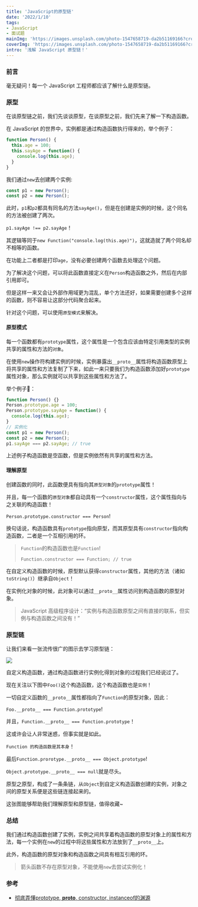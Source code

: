 ```yaml
---
title: 'JavaScript的原型链'
date: '2022/1/10'
tags:
- JavaScript
- 面试题
mainImg: 'https://images.unsplash.com/photo-1547658719-da2b51169166?crop=entropy&cs=tinysrgb&fit=max&fm=jpg&ixid=MnwxNjUyNjZ8MHwxfHJhbmRvbXx8fHx8fHx8fDE2NDE4MTc4NjY&ixlib=rb-1.2.1&q=80&w=1080'
coverImg: 'https://images.unsplash.com/photo-1547658719-da2b51169166?crop=entropy&cs=tinysrgb&fit=max&fm=jpg&ixid=MnwxNjUyNjZ8MHwxfHJhbmRvbXx8fHx8fHx8fDE2NDE4MTc4NjY&ixlib=rb-1.2.1&q=80&w=400'
intro: '浅解 JavaScript 原型链！'
---
```


### 前言

毫无疑问！每一个 JavaScript 工程师都应该了解什么是原型链。



### 原型

在谈原型链之前，我们先谈谈原型，在谈原型之前，我们先来了解一下构造函数。

在 JavaScript 的世界中，实例都是通过构造函数执行得来的，举个例子：

```js
function Person() {
  this.age = 100;
  this.sayAge = function() {
    console.log(this.age);
  }
}
```

我们通过`new`去创建两个实例:

```js
const p1 = new Person();
const p2 = new Person();
```

此时，`p1`和`p2`都具有同名的方法`sayAge()`，但是在创建是实例的时候，这个同名的方法被创建了两次。

`p1.sayAge !== p2.sayAge`！

其逻辑等同于`new Function("console.log(this.age)")`，这就造就了两个同名却不相等的函数。

在功能上二者都是打印`age`，没有必要创建两个函数去处理这个问题。

为了解决这个问题，可以将此函数直接定义在`Person`构造函数之外，然后在内部引用即可。

但是这样一来又会让外部作用域更为混乱，单个方法还好，如果需要创建多个这样的函数，则不容易让这部分代码聚合起来。

针对这个问题，可以使用`原型模式`来解决。

#### 原型模式

每一个函数都有`prototype`属性，这个属性是一个包含应该由特定引用类型的实例共享的属性和方法的`对象`。

在使用`new`操作符构建实例的时候，实例暴露出`__proto__`属性将构造函数原型上将共享的属性和方法复制了下来，如此一来只要我们为构造函数添加好`prototype`属性对象，那么实例就可以共享到这些属性和方法了。

举个例子🌰：

```js
function Person() {}
Person.prototype.age = 100;
Person.prototype.sayAge = function() {
  console.log(this.age);
}
// 实例化
const p1 = new Person();
const p2 = new Person();
p1.sayAge === p2.sayAge; // true
```

上述例子构造函数是空函数，但是实例依然有共享的属性和方法。

#### 理解原型

创建函数的同时，此函数便具有指向其`原型对象`的`prototype`属性！

并且，每一个函数的`原型对象`都自动具有一个`constructor`属性，这个属性指向与之关联的构造函数！

`Person.prototype.constructor === Person`!

换句话说，构造函数具有`prototype`指向原型，而其原型具有`constructor`指向构造函数，二者是一个互相引用的环。

> `Function`的构造函数也是`Function`!
>
> `Function.constructor === Function; // true`

在自定义构造函数的时候，原型默认获得`constructor`属性，其他的方法（诸如`toString()`）继承自`Object`！

在实例化对象的时候，此对象可以通过`__proto__`属性访问到构造函数的原型对象。

> JavaScript 高级程序设计：“实例与构造函数原型之间有直接的联系，但实例与构造函数之间没有！”

### 原型链

让我们来看一张流传很广的图示去学习原型链：

![](https://clarkdo.js.org/public/img/jsobj_full.jpg)

自定义构造函数，通过构造函数进行实例化得到对象的过程我们已经说过了。

现在关注以下图中`Foo()`这个构造函数，这个构造函数也是`实例`！

一切自定义函数的`__proto__`属性都指向了`Function`的原型对象，因此：

`Foo.__proto__ === Function.prototype`!

并且，`Function.__proto__ === Function.prototype`！

这或许会让人非常迷惑，但事实就是如此。

`Function 的构造函数是其本身`！

最后`Function.prorotype.__proto__ === Object.prototype`!

`Object.prototype.__proto__ === null`就是尽头。

原型之原型，构成了一条条链，从`Object`到自定义构造函数创建的实例，对象之间的原型关系便是这些链连接起来的。

这张图能够帮助我们理解原型和原型链，值得收藏~

### 总结

我们通过构造函数创建了实例，实例之间共享着构造函数的原型对象上的属性和方法，每一个实例在`new`的过程中将这些属性和方法放到了`__proto__`上。

此外，构造函数的原型对象和构造函数之间具有相互引用的环。

> 箭头函数不存在原型对象，不能使用`new`去尝试实例化！



### 参考

- [彻底弄懂prototype, __proto__, constructor, instanceof的渊源](https://mp.weixin.qq.com/s/5Pc7tuAyUGeMn7-ws0wBcA)
